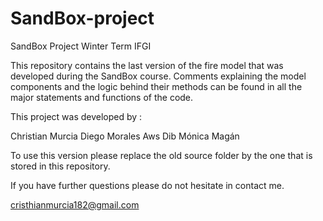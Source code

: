 # SandBox-project
SandBox Project Winter Term IFGI

This repository contains the last version of the fire model that was developed during the SandBox course.
Comments explaining the model components and the logic behind their methods can be found in all the major statements and functions of the code.

This project was developed by :

Christian Murcia
Diego Morales
Aws Dib
Mónica Magán

To use this version please replace the old source folder by the one that is stored in this repository.

If you have further questions please do not hesitate in contact me.

cristhianmurcia182@gmail.com
